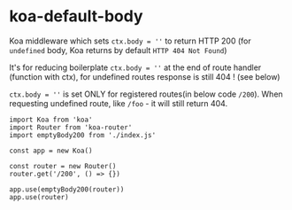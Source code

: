 # koa-default-body
Koa middleware which sets `ctx.body = ''` to return HTTP 200 (for `undefined` body, Koa returns by default `HTTP 404 Not Found`)

It's for reducing boilerplate `ctx.body = ''` at the end of route handler (function with ctx), for undefined routes response is still 404 ! (see below) 

`ctx.body = ''` is set ONLY for registered routes(in below code `/200`). When requesting undefined route, like `/foo` - it will still return 404.


```
import Koa from 'koa'
import Router from 'koa-router'
import emptyBody200 from './index.js'

const app = new Koa()

const router = new Router()
router.get('/200', () => {})

app.use(emptyBody200(router))
app.use(router)

```
